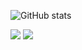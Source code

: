 

<!--
**limce106/limce106** is a ✨ _special_ ✨ repository because its `README.md` (this file) appears on your GitHub profile.

Here are some ideas to get you started:

- 🔭 I’m currently working on ...
- 🌱 I’m currently learning ...
- 👯 I’m looking to collaborate on ...
- 🤔 I’m looking for help with ...
- 💬 Ask me about ...
- 📫 How to reach me: ...
- 😄 Pronouns: ...
- ⚡ Fun fact: ...
-->

![GitHub stats](https://github-readme-stats.vercel.app/api?username=limce106&show_icons=true&theme=vue)

<img src="https://img.shields.io/badge/unrealengine-#0E1128?style=flat-square&logo=html5&logoColor=#0E1128"/>
<img src="https://img.shields.io/badge/unrealengine-20232a.svg?style=for-the-badge&logo=unrealengine&logoColor=61DAFB" />
